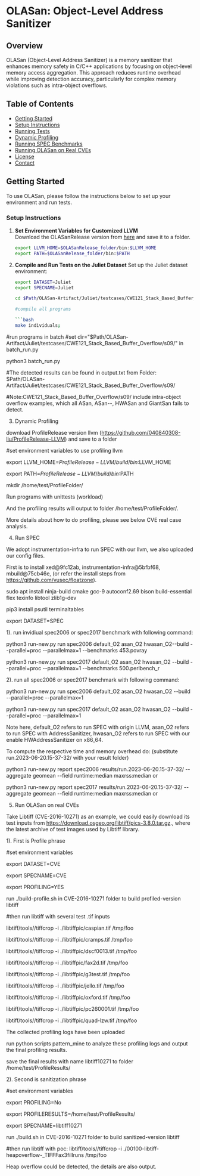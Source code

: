 # OLASan: Object-Level Address Sanitizer

## Overview
OLASan (Object-Level Address Sanitizer) is a memory sanitizer that enhances memory safety in C/C++ applications by focusing on object-level memory access aggregation. This approach reduces runtime overhead while improving detection accuracy, particularly for complex memory violations such as intra-object overflows.

## Table of Contents
- [Getting Started](#getting-started)
- [Setup Instructions](#setup-instructions)
- [Running Tests](#running-tests)
- [Dynamic Profiling](#dynamic-profiling)
- [Running SPEC Benchmarks](#running-spec-benchmarks)
- [Running OLASan on Real CVEs](#running-olasan-on-real-cves)
- [License](#license)
- [Contact](#contact)

## Getting Started
To use OLASan, please follow the instructions below to set up your environment and run tests.

### Setup Instructions

1. **Set Environment Variables for Customized LLVM**  
   Download the OLASanRelease version from [here](https://github.com/040840308-liu/OLASanRelease-Artifact) and save it to a folder.

   ```bash
   export LLVM_HOME=$OLASanRelease_folder/bin:$LLVM_HOME
   export PATH=$OLASanRelease_folder/bin:$PATH

2. **Compile and Run Tests on the Juliet Dataset**
   Set up the Juliet dataset environment:

   ```bash
   export DATASET=Juliet
   export SPECNAME=Juliet

   cd $Path/OLASan-Artifact/Juliet/testcases/CWE121_Stack_Based_Buffer_Overflow/s09/ in Juliet Folder

   #compile all programs

   ```bash
   make individuals;

#run programs in batch
#set dir="$Path/OLASan-Artifact/Juliet/testcases/CWE121_Stack_Based_Buffer_Overflow/s09/" in batch_run.py

python3 batch_run.py

#The detected results can be found in output.txt from Folder: $Path/OLASan-Artifact/Juliet/testcases/CWE121_Stack_Based_Buffer_Overflow/s09/

#Note:CWE121_Stack_Based_Buffer_Overflow/s09/ include intra-object overflow examples, which all ASan, ASan--, HWASan and GiantSan fails to detect.


3. Dynamic Profiling

download ProfileRelease version llvm (https://github.com/040840308-liu/ProfileRelease-LLVM) and save to a folder

#set environment variables to use profiling llvm

export LLVM_HOME=$ProfileRelease-LLVM/build/bin:$LLVM_HOME

export PATH=$ProfileRelease-LLVM/build/bin:$PATH

mkdir /home/test/ProfileFolder/

Run programs with unittests (workload)

And the profiling results will output to folder /home/test/ProfileFolder/.

More details about how to do profiling, please see below CVE real case analysis.

4. Run SPEC

We adopt instrumentation-infra to run SPEC with our llvm, we also uploaded our config files.

First is to install xed@9fc12ab, instrumentation-infra@5bfbf68, mbuild@75cb46e, (or refer the install steps from https://github.com/vusec/floatzone).

sudo apt install ninja-build cmake gcc-9 autoconf2.69 bison build-essential flex texinfo libtool zlib1g-dev

pip3 install psutil terminaltables

export DATASET=SPEC

1). run invidiual spec2006 or spec2017 benchmark with following command:

python3 run-new.py run spec2006 default_O2 asan_O2 hwasan_O2--build --parallel=proc --parallelmax=1 --benchmarks 453.povray

python3 run-new.py run spec2017 default_O2 asan_O2 hwasan_O2 --build --parallel=proc --parallelmax=1 --benchmarks 500.perlbench_r

2). run all spec2006 or spec2017 benchmark with following command:

python3 run-new.py run spec2006 default_O2 asan_O2 hwasan_O2 --build --parallel=proc --parallelmax=1

python3 run-new.py run spec2017 default_O2 asan_O2 hwasan_O2 --build --parallel=proc --parallelmax=1

Note here, default_O2 refers to run SPEC with origin LLVM, asan_O2 refers to run SPEC with AddressSanitizer, hwasan_O2 refers to run SPEC with our enable HWAddressSanitizer on x86_64.

To compute the respective time and memory overhead do: (substitute run.2023-06-20.15-37-32/ with your result folder)

python3 run-new.py report spec2006 results/run.2023-06-20.15-37-32/ --aggregate geomean --field runtime:median maxrss:median or

python3 run-new.py report spec2017 results/run.2023-06-20.15-37-32/ --aggregate geomean --field runtime:median maxrss:median or


5. Run OLASan on real CVEs

Take Libtiff (CVE-2016-10271) as an example, we could easily download its test inputs from https://download.osgeo.org/libtiff/pics-3.8.0.tar.gz., where the latest archive of test images used by Libtiff library. 

1). First is Profile phrase

#set environment variables

export DATASET=CVE

export SPECNAME=CVE

export PROFILING=YES

run ./build-profile.sh in CVE-2016-10271 folder to build profiled-version libtiff

#then run libtiff with several test .tif inputs

libtiff/tools//tiffcrop -i ./libtiffpic/caspian.tif /tmp/foo

libtiff/tools//tiffcrop -i ./libtiffpic/cramps.tif /tmp/foo

libtiff/tools//tiffcrop -i ./libtiffpic/dscf0013.tif /tmp/foo

libtiff/tools//tiffcrop -i ./libtiffpic/fax2d.tif /tmp/foo

libtiff/tools//tiffcrop -i ./libtiffpic/g3test.tif /tmp/foo

libtiff/tools//tiffcrop -i ./libtiffpic/jello.tif /tmp/foo

libtiff/tools//tiffcrop -i ./libtiffpic/oxford.tif /tmp/foo

libtiff/tools//tiffcrop -i ./libtiffpic/pc260001.tif /tmp/foo

libtiff/tools//tiffcrop -i ./libtiffpic/quad-lzw.tif /tmp/foo

The collected profiling logs have been uploaded

run python scripts pattern_mine to analyze these profiling logs and output the final profiling results.

save the final results with name libtiff10271 to folder /home/test/ProfileResults/

2). Second is sanitization phrase

#set environment variables

export PROFILING=No

export PROFILERESULTS=/home/test/ProfileResults/

export SPECNAME=libtiff10271

run ./build.sh in CVE-2016-10271 folder to build sanitized-version libtiff

#then run libtiff with poc: libtiff/tools//tiffcrop -i ./00100-libtiff-heapoverflow-_TIFFFax3fillruns /tmp/foo

Heap overflow could be detected, the details are also output.


